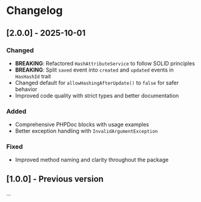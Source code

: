 # Changelog

## [2.0.0] - 2025-10-01

### Changed
- **BREAKING**: Refactored `HashAttributeService` to follow SOLID principles
- **BREAKING**: Split `saved` event into `created` and `updated` events in `HasHashId` trait
- Changed default for `allowHashingAfterUpdate()` to `false` for safer behavior
- Improved code quality with strict types and better documentation

### Added
- Comprehensive PHPDoc blocks with usage examples
- Better exception handling with `InvalidArgumentException`

### Fixed
- Improved method naming and clarity throughout the package

## [1.0.0] - Previous version
...